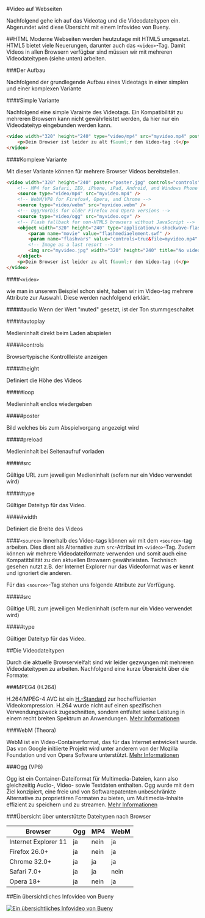 #Video auf Webseiten

Nachfolgend gehe ich auf das Videotag und die Videodateitypen ein. Abgerundet wird diese Übersicht mit einem Infovideo von Bueny.

##HTML
Moderne Webseiten werden heutzutage mit HTML5 umgesetzt. HTML5 bietet viele Neuerungen, darunter auch das ```<video>```-Tag. Damit Videos in allen Browsern verfügbar sind müssen wir mit mehreren Videodateitypen (siehe unten) arbeiten.

###Der Aufbau

Nachfolgend der grundlegende Aufbau eines Videotags in einer simplen und einer komplexen Variante

####Simple Variante

Nachfolgend eine simple Varainte des Videotags. Ein Kompatibilität zu mehreren Browsern kann nicht gewährleistet werden, da hier nur ein Videodateityp eingebunden werden kann.

```html
<video width="320" height="240" type="video/mp4" src="myvideo.mp4" poster="poster.jpg" controls="controls" autoplay>
    <p>Dein Browser ist leider zu alt f&uuml;r den Video-tag :(</p>
</video>
```

####Komplexe Variante

Mit dieser Variante können für mehrere Browser Videos bereitstellen.

```html
<video width="320" height="240" poster="poster.jpg" controls="controls" autoplay loop>
    <!-- MP4 for Safari, IE9, iPhone, iPad, Android, and Windows Phone 7 -->
    <source type="video/mp4" src="myvideo.mp4" />
    <!-- WebM/VP8 for Firefox4, Opera, and Chrome -->
    <source type="video/webm" src="myvideo.webm" />
    <!-- Ogg/Vorbis for older Firefox and Opera versions -->
    <source type="video/ogg" src="myvideo.ogv" />
    <!-- Flash fallback for non-HTML5 browsers without JavaScript -->
    <object width="320" height="240" type="application/x-shockwave-flash" data="flashmediaelement.swf">
        <param name="movie" value="flashmediaelement.swf" />
        <param name="flashvars" value="controls=true&file=myvideo.mp4" />
        <!-- Image as a last resort -->
        <img src="myvideo.jpg" width="320" height="240" title="No video playback capabilities" />
    </object>
    <p>Dein Browser ist leider zu alt f&uuml;r den Video-tag :(</p>
</video>
```
####```<video>```

wie man in unserem Beispiel schon sieht, haben wir im Video-tag mehrere Attribute zur Auswahl. Diese werden nachfolgend erklärt.

#####audio
Wenn der Wert "muted" gesetzt, ist der Ton stummgeschaltet

#####autoplay

Medieninhalt direkt beim Laden abspielen

#####controls

Browsertypische Kontrollleiste anzeigen

#####height

Definiert die Höhe des Videos

#####loop

Medieninhalt endlos wiedergeben

#####poster

Bild welches bis zum Abspielvorgang angezeigt wird

#####preload

Medieninhalt bei Seitenaufruf vorladen

#####src

Gültige URL zum jeweiligen Medieninhalt (sofern nur ein Video verwendet wird)

#####type

Gültiger Dateityp für das Video.

#####width

Definiert die Breite des Videos

####```<source>```
Innerhalb des Video-tags können wir mit dem ```<source>```-tag arbeiten. Dies dient als Alternative zum ```src```-Attribut im ```<video>```-Tag. Zudem können wir mehrere Videodateiformate verwenden und somit auch eine Kompatitbilität zu den aktuellen Browsern gewährleisten. Technisch gesehen nutzt z.B. der Internet Explorer nur das Videoformat was er kennt und ignoriert die anderen.

Für das ```<source>```-Tag stehen uns folgende Attribute zur Verfügung.

#####src

Gültige URL zum jeweiligen Medieninhalt (sofern nur ein Video verwendet wird)

#####type

Gültiger Dateityp für das Video.

##Die Videodateitypen

Durch die aktuelle Browservielfalt sind wir leider gezwungen mit mehreren Videodateitypen zu arbeiten. Nachfolgend eine kurze Übersicht über die Formate:

###MPEG4 (H.264)

H.264/MPEG-4 AVC ist ein [H.-Standard](http://de.wikipedia.org/wiki/H.-Standards) zur hocheffizienten Videokompression. H.264 wurde nicht auf einen spezifischen Verwendungszweck zugeschnitten, sondern entfaltet seine Leistung in einem recht breiten Spektrum an Anwendungen. [Mehr Informationen](http://de.wikipedia.org/wiki/H.264)

###WebM (Theora)

WebM ist ein Video-Containerformat, das für das Internet entwickelt wurde. Das von Google initiierte Projekt wird unter anderem von der Mozilla Foundation und von Opera Software unterstützt. [Mehr Informationen](http://de.wikipedia.org/wiki/WebM)

###Ogg (VP8)

Ogg ist ein Container-Dateiformat für Multimedia-Dateien, kann also gleichzeitig Audio-, Video- sowie Textdaten enthalten. Ogg wurde mit dem Ziel konzipiert, eine freie und von Softwarepatenten unbeschränkte Alternative zu proprietären Formaten zu bieten, um Multimedia-Inhalte effizient zu speichern und zu streamen. [Mehr Informationen](http://de.wikipedia.org/wiki/Ogg)

###Übersicht über unterstützte Dateitypen nach Browser

Browser | Ogg | MP4 | WebM
--- | --- | --- | ---
Internet Explorer 11 | ja | nein | ja
Firefox 26.0+ | ja | nein | ja
Chrome 32.0+ | ja | ja | ja
Safari 7.0+ | ja | ja | nein
Opera 18+ | ja | nein | ja

##Ein übersichtliches Infovideo von Bueny

[![Ein übersichtliches Infovideo von Bueny](http://img.youtube.com/vi/jp-Tlr3kJqg/0.jpg)](http://www.youtube.com/watch?v=jp-Tlr3kJqg)

